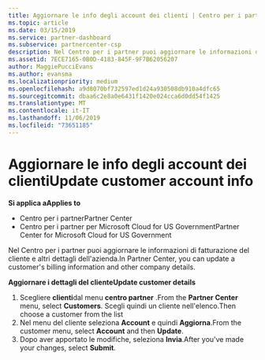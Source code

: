 ```yaml
---
title: Aggiornare le info degli account dei clienti | Centro per i partner
ms.topic: article
ms.date: 03/15/2019
ms.service: partner-dashboard
ms.subservice: partnercenter-csp
description: Nel Centro per i partner puoi aggiornare le informazioni di fatturazione del cliente e altri dettagli dell'azienda.
ms.assetid: 7ECE7165-0B0D-4183-845F-9F7B62056207
author: MaggiePucciEvans
ms.author: evansma
ms.localizationpriority: medium
ms.openlocfilehash: a9d8070bf732597ed1d24a930508db910a4dfc65
ms.sourcegitcommit: dbaa6c2e8a0e6431f1420e024cca6d0dd54f1425
ms.translationtype: MT
ms.contentlocale: it-IT
ms.lasthandoff: 11/06/2019
ms.locfileid: "73651185"
---
```

# <a name="update-customer-account-info"></a><span data-ttu-id="d060b-103">Aggiornare le info degli account dei clienti</span><span class="sxs-lookup"><span data-stu-id="d060b-103">Update customer account info</span></span>

<span data-ttu-id="d060b-104">**Si applica a**</span><span class="sxs-lookup"><span data-stu-id="d060b-104">**Applies to**</span></span>

-  <span data-ttu-id="d060b-105">Centro per i partner</span><span class="sxs-lookup"><span data-stu-id="d060b-105">Partner Center</span></span>
-  <span data-ttu-id="d060b-106">Centro per i partner per Microsoft Cloud for US Government</span><span class="sxs-lookup"><span data-stu-id="d060b-106">Partner Center for Microsoft Cloud for US Government</span></span>


<span data-ttu-id="d060b-107">Nel Centro per i partner puoi aggiornare le informazioni di fatturazione del cliente e altri dettagli dell'azienda.</span><span class="sxs-lookup"><span data-stu-id="d060b-107">In Partner Center, you can update a customer's billing information and other company details.</span></span>

<span data-ttu-id="d060b-108">**Aggiornare i dettagli del cliente**</span><span class="sxs-lookup"><span data-stu-id="d060b-108">**Update customer details**</span></span>

1.  <span data-ttu-id="d060b-109">Scegliere **clienti**dal menu **centro partner** .</span><span class="sxs-lookup"><span data-stu-id="d060b-109">From the **Partner Center** menu, select **Customers**.</span></span> <span data-ttu-id="d060b-110">Scegli quindi un cliente nell'elenco.</span><span class="sxs-lookup"><span data-stu-id="d060b-110">Then choose a customer from the list</span></span>
2.  <span data-ttu-id="d060b-111">Nel menu del cliente seleziona **Account** e quindi **Aggiorna**.</span><span class="sxs-lookup"><span data-stu-id="d060b-111">From the customer menu, select **Account** and then **Update**.</span></span>
3.  <span data-ttu-id="d060b-112">Dopo aver apportato le modifiche, seleziona **Invia**.</span><span class="sxs-lookup"><span data-stu-id="d060b-112">After you've made your changes, select **Submit**.</span></span>

 

 



